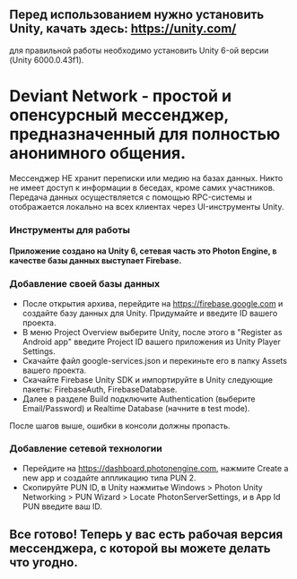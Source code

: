 ## Перед использованием нужно установить Unity, качать здесь: https://unity.com/
для правильной работы необходимо установить Unity 6-ой версии (Unity 6000.0.43f1).

# Deviant Network - простой и опенсурсный мессенджер, предназначенный для полностью анонимного общения. 
Мессенджер НЕ хранит переписки или медию на базах данных.
Никто не имеет доступ к информации в беседах, кроме самих участников. Передача данных осуществляется с помощью RPC-системы и отображается локально на всех клиентах через UI-инструменты Unity.

### Инструменты для работы
#### Приложение создано на Unity 6, сетевая часть это Photon Engine, в качестве базы данных выступает Firebase.

### Добавление своей базы данных
* После открытия архива, перейдите на https://firebase.google.com и создайте базу данных для Unity. Придумайте и введите ID вашего проекта. 
* В меню Project Overview выберите Unity, после этого в "Register as Android app" введите Project ID вашего приложения из Unity Player Settings.
* Скачайте файл google-services.json и перекиньте его в папку Assets вашего проекта.
* Скачайте Firebase Unity SDK и импортируйте в Unity следующие пакеты: FirebaseAuth, FirebaseDatabase.
* Далее в разделе Build подключите Authentication (выберите Email/Password) и Realtime Database (начните в test mode).

После шагов выше, ошибки в консоли должны пропасть.

### Добавление сетевой технологии
* Перейдите на https://dashboard.photonengine.com, нажмите Create a new app и создайте аппликацию типа PUN 2.
* Скопируйте PUN ID, в Unity нажмитье Windows > Photon Unity Networking > PUN Wizard > Locate PhotonServerSettings, и в App Id PUN введите ваш ID.

## Все готово! Теперь у вас есть рабочая версия мессенджера, с которой вы можете делать что угодно.
